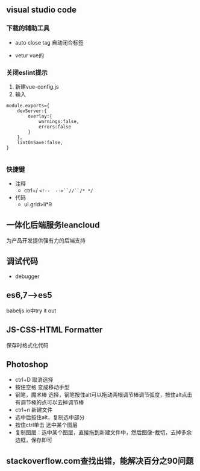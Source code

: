 ## visual studio code

### 下载的辅助工具

- auto close tag
自动闭合标签

- vetur
vue的

### 关闭eslint提示
1. 新建vue-config.js
2. 输入
```
module.exports={
    devServer:{
        overlay:{
            warnings:false,
            errors:false
        }
    },
    lintOnSave:false,
}


```

### 快捷键
- 注释
  - ctrl+/ `<!--  -->``//``/* */`
- 代码
  - ul.grid>li*9

## 一体化后端服务leancloud
为产品开发提供强有力的后端支持


## 调试代码

- debugger



## es6,7-->es5
babeljs.io中try it out

## JS-CSS-HTML Formatter
保存时格式化代码


## Photoshop
- ctrl+D 取消选择
- 按住空格 变成移动手型
- 钢笔，魔术棒 选择，钢笔按住alt可以拖动两根调节棒调节弧度，按住alt点击有调节棒的点可以去掉调节棒
- ctrl+n 新建文件
- 选中后按住alt，复制选中部分
- 按住ctrl单击 选中某个图层
- 复制图层：选中某个图层，直接拖到新建文件中，然后图像-裁切，去掉多余边框，保存即可

## stackoverflow.com查找出错，能解决百分之90问题